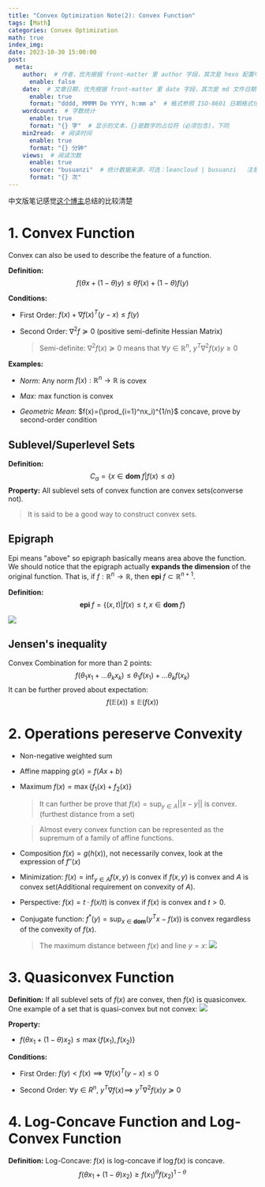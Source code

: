```yaml
---
title: "Convex Optimization Note(2): Convex Function"
tags: [Math]
categories: Convex Optimization 
math: true
index_img: 
date: 2023-10-30 15:00:00
post:
  meta:
    author:  # 作者，优先根据 front-matter 里 author 字段，其次是 hexo 配置中 author 值
      enable: false
    date:  # 文章日期，优先根据 front-matter 里 date 字段，其次是 md 文件日期
      enable: true
      format: "dddd, MMMM Do YYYY, h:mm a"  # 格式参照 ISO-8601 日期格式化
    wordcount:  # 字数统计
      enable: true
      format: "{} 字"  # 显示的文本，{}是数字的占位符（必须包含)，下同
    min2read:  # 阅读时间
      enable: true
      format: "{} 分钟"
    views:  # 阅读次数
      enable: true
      source: "busuanzi"  # 统计数据来源，可选：leancloud | busuanzi   注意不蒜子会间歇抽风
      format: "{} 次"
---
```


中文版笔记感觉[这个博主](https://chriszhangcx.github.io/%E5%87%B8%E4%BC%98%E5%8C%96%E7%AC%94%E8%AE%B0-2-%E5%87%B8%E5%87%BD%E6%95%B0/
)总结的比较清楚

# 1. Convex Function
Convex can also be used to describe the feature of a function.

**Definition:**
$$f(\theta x+(1-\theta) y)\leq\theta f(x) + (1-\theta)f(y)$$

**Conditions:**

- First Order: $f(x) + \nabla f(x)^T(y-x)\leq f(y)$
  
- Second Order: $\nabla^2f\succeq0$ (positive semi-definite Hessian Matrix)
  
  > Semi-definite: $\nabla^2f(x)\succeq0$ means that $\forall y\in\mathbb{R}^n$, $y^T\nabla^2f(x)y\geq0$

**Examples:**

- *Norm*: Any norm $f(x):\mathbb{R}^n\rightarrow\mathbb{R}$ is covex
  
- *Max*: max function is convex
  
- *Geometric Mean*: $f(x)=(\prod_{i=1}^nx_i)^{1/n}$ concave, prove by second-order condition



## Sublevel/Superlevel Sets
**Definition:**
$$C_{\alpha}=\{x\in\textbf{dom }f|f(x)\leq\alpha\}$$
**Property:** All sublevel sets of convex function are convex sets(converse not). 

> It is said to be a good way to construct convex sets. 


## Epigraph
Epi means "above" so epigraph basically means area above the function. We should notice that the epigraph actually **expands the dimension** of the original function. That is, if $f:\mathbb{R}^n\rightarrow\mathbb{R}$, then $\textbf{epi }f\subset\mathbb{R}^{n+1}$.

**Definition:**
$$\textbf{epi }f=\{(x,t)|f(x)\leq t, x\in\textbf{dom }f\}$$

![](/blog/img/epigraph.png)

## Jensen's inequality
Convex Combination for more than 2 points:
$$f(\theta_1 x_1+\dots \theta_kx_k)\leq\theta_1f(x_1)+\dots \theta_kf(x_k)$$
It can be further proved about expectation:
$$f(\mathbb{E}(x))\leq\mathbb{E}(f(x))$$


# 2. Operations pereserve Convexity
- Non-negative weighted sum
  
- Affine mapping $g(x)=f(Ax+b)$
  
- Maximum $f(x)=\max\{f_1(x)+f_2(x)\}$
  
  > It can further be prove that $f(x)=\sup_{y\in A}||x-y||$ is convex.(furthest distance from a set)
  
  > Almost every convex function can be represented as the supremum of a family of affine functions.

- Composition $f(x)=g(h(x))$, not necessarily convex, look at the expression of $f''(x)$
  
- Minimization: $f(x)=\inf_{y\in A}f(x,y)$ is convex if $f(x,y)$ is convex and $A$ is convex set(Additional requirement on convexity of $A$).
  
- Perspective: $f(x)=t\cdot f(x/t)$ is convex if $f(x)$ is convex and $t>0$.
  
- Conjugate function: $f^*(y)=\sup_{x\in\textbf{dom}}(y^  Tx-f(x))$ is convex regardless of the convexity of $f(x)$.
  
  > The maximum distance between $f(x)$ and line $y=x$:
  ![](/blog/img/conjugate.png)

# 3. Quasiconvex Function
**Definition:** If all sublevel sets of $f(x)$ are convex, then $f(x)$ is quasiconvex. One example of a set that is quasi-convex but not convex:
![](/blog/img/quasi_convex.png)

**Property:**

- $f(\theta x_1+(1-\theta)x_2)\leq \max\{f(x_1),f(x_2)\}$

**Conditions:**

- First Order: $f(y)<f(x)\implies\nabla f(x)^T(y-x)\leq 0$
  
- Second Order: $\forall y\in R^n$, $y^T\nabla f(x)\implies$ $y^T\nabla^2f(x)y\succeq 0$ 

# 4. Log-Concave Function and Log-Convex Function
**Definition:**
Log-Concave: $f(x)$ is log-concave if $\log f(x)$ is concave.
$$f(\theta x_1+(1-\theta)x_2)\geq f(x_1)^{\theta}f(x_2)^{1-\theta}$$

